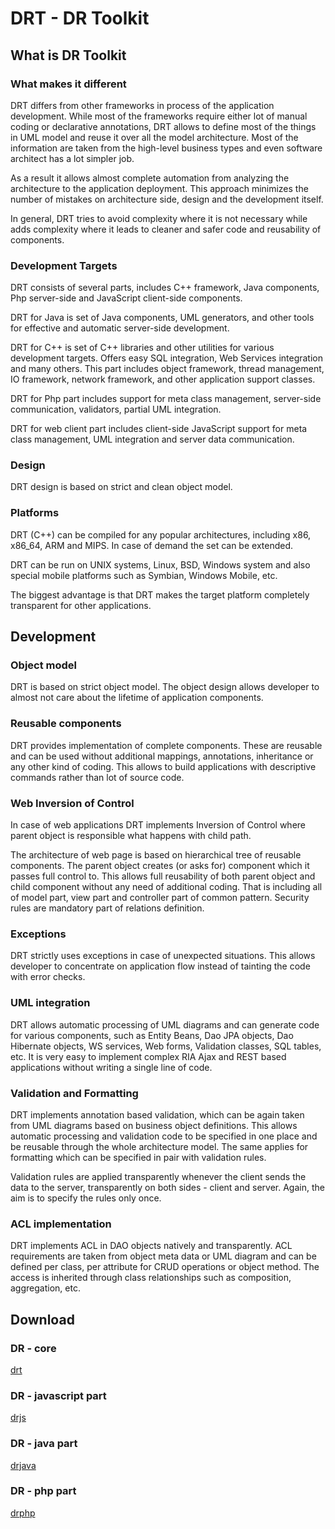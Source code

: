 # DRT - DR Toolkit

## What is DR Toolkit

### What makes it different

DRT differs from other frameworks in process of the application development. While most of the frameworks require either lot of manual coding or declarative annotations, DRT allows to define most of the things in UML model and reuse it over all the model architecture. Most of the information are taken from the high-level business types and even software architect has a lot simpler job.

As a result it allows almost complete automation from analyzing the architecture to the application deployment. This approach minimizes the number of mistakes on architecture side, design and the development itself.

In general, DRT tries to avoid complexity where it is not necessary while adds complexity where it leads to cleaner and safer code and reusability of components.

### Development Targets

DRT consists of several parts, includes C++ framework, Java components, Php server-side and JavaScript client-side components.

DRT for Java is set of Java components, UML generators, and other tools for effective and automatic server-side development.

DRT for C++ is set of C++ libraries and other utilities for various development targets. Offers easy SQL integration, Web Services integration and many others. This part includes object framework, thread management, IO framework, network framework, and other application support classes.

DRT for Php part includes support for meta class management, server-side communication, validators, partial UML integration.

DRT for web client part includes client-side JavaScript support for meta class management, UML integration and server data communication.

### Design

DRT design is based on strict and clean object model.

### Platforms

DRT (C++) can be compiled for any popular architectures, including x86, x86_64, ARM and MIPS. In case of demand the set can be extended.

DRT can be run on UNIX systems, Linux, BSD, Windows system and also special mobile platforms such as Symbian, Windows Mobile, etc.

The biggest advantage is that DRT makes the target platform completely transparent for other applications.

## Development

### Object model

DRT is based on strict object model. The object design allows developer to almost not care about the lifetime of application components.

### Reusable components

DRT provides implementation of complete components. These are reusable and can be used without additional mappings, annotations, inheritance or any other kind of coding. This allows to build applications with descriptive commands rather than lot of source code.

### Web Inversion of Control

In case of web applications DRT implements Inversion of Control where parent object is responsible what happens with child path.

The architecture of web page is based on hierarchical tree of reusable components. The parent object creates (or asks for) component which it passes full control to. This allows full reusability of both parent object and child component without any need of additional coding. That is including all of model part, view part and controller part of common pattern. Security rules are mandatory part of relations definition.

### Exceptions

DRT strictly uses exceptions in case of unexpected situations. This allows developer to concentrate on application flow instead of tainting the code with error checks.

### UML integration

DRT allows automatic processing of UML diagrams and can generate code for various components, such as Entity Beans, Dao JPA objects, Dao Hibernate objects, WS services, Web forms, Validation classes, SQL tables, etc. It is very easy to implement complex RIA Ajax and REST based applications without writing a single line of code.

### Validation and Formatting

DRT implements annotation based validation, which can be again taken from UML diagrams based on business object definitions. This allows automatic processing and validation code to be specified in one place and be reusable through the whole architecture model. The same applies for formatting which can be specified in pair with validation rules.

Validation rules are applied transparently whenever the client sends the data to the server, transparently on both sides - client and server. Again, the aim is to specify the rules only once.

### ACL implementation

DRT implements ACL in DAO objects natively and transparently. ACL requirements are taken from object meta data or UML diagram and can be defined per class, per attribute for CRUD operations or object method. The access is inherited through class relationships such as composition, aggregation, etc.

## Download

### DR - core

<a href="../drt/">drt</a>

### DR - javascript part

<a href="../drjs/">drjs</a>

### DR - java part

<a href="../drjava/">drjava</a>

### DR - php part

<a href="../drphp/">drphp</a>

